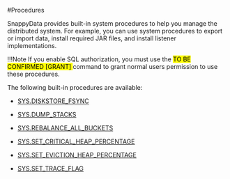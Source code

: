 #Procedures

SnappyData provides built-in system procedures to help you manage the distributed system. For example, you can use system procedures to export or import data, install required JAR files, and install listener implementations.

!!!Note
	If you enable SQL authorization, you must use the <mark> TO BE CONFIRMED [GRANT] </mark> command to grant normal users permission to use these procedures.
	
The following built-in procedures are available:

* [SYS.DISKSTORE_FSYNC](diskstore-fsync.md)

* [SYS.DUMP_STACKS](dump-stacks.md)

* [SYS.REBALANCE_ALL_BUCKETS](rebalance-all-buckets.md)

* [SYS.SET_CRITICAL_HEAP_PERCENTAGE](set_critical_heap_percentage.md)

* [SYS.SET_EVICTION_HEAP_PERCENTAGE](set_eviction_heap_percentage.md)

* [SYS.SET_TRACE_FLAG](set-trace-flag.md)
